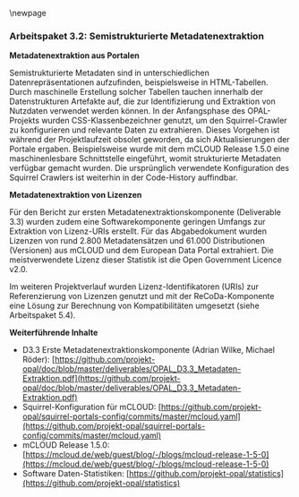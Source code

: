 \newpage

### Arbeitspaket 3.2: Semistrukturierte Metadatenextraktion

**Metadatenextraktion aus Portalen**

Semistrukturierte Metadaten sind in unterschiedlichen Datenrepräsentationen aufzufinden, beispielsweise in HTML-Tabellen. Durch maschinelle Erstellung solcher Tabellen tauchen innerhalb der Datenstrukturen Artefakte auf, die zur Identifizierung und Extraktion von Nutzdaten verwendet werden können. In der Anfangsphase des OPAL-Projekts wurden CSS-Klassenbezeichner genutzt, um den Squirrel-Crawler zu konfigurieren und relevante Daten zu extrahieren. Dieses Vorgehen ist während der Projektlaufzeit obsolet geworden, da sich Aktualisierungen der Portale ergaben. Beispielsweise wurde mit dem mCLOUD Release 1.5.0 eine maschinenlesbare Schnittstelle eingeführt, womit strukturierte Metadaten verfügbar gemacht wurden. Die ursprünglich verwendete Konfiguration des Squirrel Crawlers ist weiterhin in der Code-History auffindbar.


**Metadatenextraktion von Lizenzen**

Für den Bericht zur ersten Metadatenextraktionskomponente (Deliverable 3.3) wurden zudem eine Softwarekomponente geringen Umfangs zur Extraktion von Lizenz-URIs erstellt. Für das Abgabedokument wurden Lizenzen von rund 2.800 Metadatensätzen und 61.000 Distributionen (Versionen) aus mCLOUD und dem European Data Portal extrahiert. Die meistverwendete Lizenz dieser Statistik ist die Open Government Licence v2.0.

Im weiteren Projektverlauf wurden Lizenz-Identifikatoren (URIs) zur Referenzierung von Lizenzen genutzt und mit der ReCoDa-Komponente eine Lösung zur Berechnung von Kompatibilitäten umgesetzt (siehe Arbeitspaket 5.4).


**Weiterführende Inhalte**

* D3.3 Erste Metadatenextraktionskomponente (Adrian Wilke, Michael Röder): [https://github.com/projekt-opal/doc/blob/master/deliverables/OPAL_D3.3_Metadaten-Extraktion.pdf](https://github.com/projekt-opal/doc/blob/master/deliverables/OPAL_D3.3_Metadaten-Extraktion.pdf)
* Squirrel-Konfiguration für mCLOUD: [https://github.com/projekt-opal/squirrel-portals-config/commits/master/mcloud.yaml](https://github.com/projekt-opal/squirrel-portals-config/commits/master/mcloud.yaml)
* mCLOUD Release 1.5.0: [https://mcloud.de/web/guest/blog/-/blogs/mcloud-release-1-5-0](https://mcloud.de/web/guest/blog/-/blogs/mcloud-release-1-5-0)
* Software Daten-Statistiken: [https://github.com/projekt-opal/statistics](https://github.com/projekt-opal/statistics)

